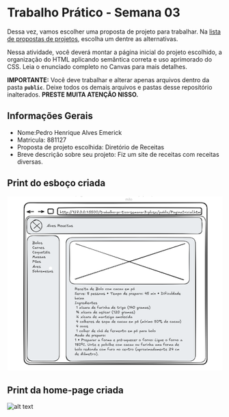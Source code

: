 # Trabalho Prático - Semana 03

Dessa vez, vamos escolher uma proposta de projeto para trabalhar. Na [lista de propostas de projetos](propostas-projetos.md), escolha um dentre as alternativas.

Nessa atividade, você deverá montar a página inicial do projeto escolhido, a organização do HTML aplicando semântica correta e uso aprimorado do CSS. Leia o enunciado completo no Canvas para mais detalhes.

**IMPORTANTE:** Você deve trabalhar e alterar apenas arquivos dentro da pasta **`public`**. Deixe todos os demais arquivos e pastas desse repositório inalterados. **PRESTE MUITA ATENÇÃO NISSO.**

## Informações Gerais

- Nome:Pedro Henrique Alves Emerick
- Matricula: 881127
- Proposta de projeto escolhida: Diretório de Receitas
- Breve descrição sobre seu projeto: Fiz um site de receitas com receitas diversas.


## Print do esboço criada

![alt text]({069EA1BD-84F9-4EAC-9F97-090F25BEBA50}.png)


## Print da home-page criada

![alt text](image.png)
